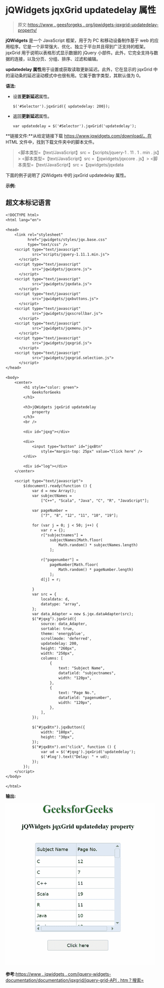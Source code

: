 # jQWidgets jqxGrid updatedelay 属性

> 原文:[https://www . geesforgeks . org/jqwidgets-jqxgrid-updatedelay-property/](https://www.geeksforgeeks.org/jqwidgets-jqxgrid-updatedelay-property/)

**jQWidgets** 是一个 JavaScript 框架，用于为 PC 和移动设备制作基于 web 的应用程序。它是一个非常强大、优化、独立于平台并且得到广泛支持的框架。jqxGrid 用于说明以表格形式显示数据的 jQuery 小部件。此外，它完全支持与数据的连接，以及分页、分组、排序、过滤和编辑。

**updatedelay 属性**用于设置或获取读取更新延迟。此外，它在显示的 jqxGrid 中的滚动条的延迟滚动模式中也很有用。它属于数字类型，其默认值为 0。

**语法:**

*   设置**更新延迟**属性。

    ```
    $('#Selector').jqxGrid({ updatedelay: 200});
    ```

*   返回**更新延迟**属性。

    ```
    var updatedelay = $('#Selector').jqxGrid('updatedelay');
    ```

**链接文件:**从给定链接下载 https://www.jqwidgets.com/download/。在 HTML 文件中，找到下载文件夹中的脚本文件。

> <link rel="”stylesheet”" href="”jqwidgets/styles/jqx.base.css”" type="”text/css”">
> <脚本类型=【text/JavaScript】src =【scripts/jquery-1 . 11 . 1 . min . js】></脚本>
> <脚本类型=【text/JavaScript】src =【jqwidgets/jqxcore . js】></脚本>
> <脚本类型=【text/JavaScript】src =【jqwidgets/jqxdata

下面的例子说明了 jQWidgets 中的 jqxGrid updatedelay 属性。

**示例:**

## 超文本标记语言

```
<!DOCTYPE html>
<html lang="en">

<head>
    <link rel="stylesheet"
          href="jqwidgets/styles/jqx.base.css" 
          type="text/css" />
    <script type="text/javascript" 
            src="scripts/jquery-1.11.1.min.js">
      </script>
    <script type="text/javascript" 
            src="jqwidgets/jqxcore.js">
      </script>
    <script type="text/javascript" 
            src="jqwidgets/jqxdata.js">
      </script>
    <script type="text/javascript" 
            src="jqwidgets/jqxbuttons.js">
      </script>
    <script type="text/javascript" 
            src="jqwidgets/jqxscrollbar.js">
      </script>
    <script type="text/javascript" 
            src="jqwidgets/jqxmenu.js">
      </script>
    <script type="text/javascript" 
            src="jqwidgets/jqxgrid.js">
      </script>
    <script type="text/javascript" 
            src="jqwidgets/jqxgrid.selection.js">
      </script>
</head>

<body>
    <center>
        <h1 style="color: green">
            GeeksforGeeks
        </h1>

        <h3>jQWidgets jqxGrid updatedelay
            property
        </h3>
        <br />

        <div id="jqxg"></div>

        <div>
            <input type="button" id="jqxBtn" 
                style="margin-top: 25px" value="Click here" />
        </div>

        <div id="log"></div>
    </center>

    <script type="text/javascript">
        $(document).ready(function () {
            var d = new Array();
            var subjectNames =
                ["C++", "Scala", "Java", "C", "R", "JavaScript"];

            var pageNumber =
                ["7", "8", "12", "11", "10", "19"];

            for (var j = 0; j < 50; j++) {
                var r = {};
                r["subjectnames"] =
                    subjectNames[Math.floor(
                        Math.random() * subjectNames.length)
                    ];

                r["pagenumber"] =
                    pageNumber[Math.floor(
                        Math.random() * pageNumber.length)
                    ];
                d[j] = r;

            }
            var src = {
                localdata: d,
                datatype: "array",
            };
            var data_Adapter = new $.jqx.dataAdapter(src);
            $("#jqxg").jqxGrid({
                source: data_Adapter,
                sortable: true,
                theme: 'energyblue',
                scrollmode: 'deferred',
                updatedelay: 200,
                height: "260px",
                width: "250px",
                columns: [
                    {
                        text: "Subject Name",
                        datafield: "subjectnames",
                        width: "120px",
                    },
                    {
                        text: "Page No.",
                        datafield: "pagenumber",
                        width: "120px",
                    },
                ],
            });

            $("#jqxBtn").jqxButton({
                width: "180px",
                height: "30px",
            });
            $("#jqxBtn").on("click", function () {
                var ud = $('#jqxg').jqxGrid('updatedelay');
                $('#log').text("Delay: " + ud);
            });
        });
    </script>
</body>

</html>
```

**输出:**

![](img/9f74540a11d46d9e0cb3f02933327431.png)

**参考:**[https://www . jqwidgets . com/jquery-widgets-documentation/documentation/jqxgrid/jquery-grid-API . htm？搜索=](https://www.jqwidgets.com/jquery-widgets-documentation/documentation/jqxgrid/jquery-grid-api.htm?search=)